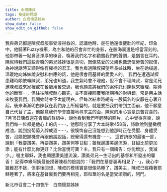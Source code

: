 ```yaml
---
title: 永懷陳叔
tags: 聖徒的見證
author: 白商懷慈姊妹
show_date: false
show_edit_on_github: false
---
```


我與弟兄都是陳叔叔服事受浸得救的，認識他時，是在他還很健壯的年紀，印象中，他騎著Fuzzy機車，為主和祂的召會奔忙的身影，在腦海裏還是相當深刻的。
他那帶著一點鼻音渾厚的嗓音，喚著我們名字和勸勉我們的聲調，是猶言在耳的。
陳叔待我們這些青職的弟兄姊妹很是真切，既像慈愛的父親也像忠信勞苦的奴僕，為神說話時又顯得像有權柄的君王。我也看過陳叔探望年長姊妹時，坐在她榻邊，溫暖地向姊妹說安慰和供應的話，他是很會用基督的愛愛人的。
我們在遭遇試探患難時頗依賴陳叔，弟兄也知道，我生氣時會不理他，但不會不理陳叔，常是弟兄邀陳叔或來家裡或在餐廳用餐交通，我也願意將我們的案件託付陳叔來審理，期待他的斷案⋯，但往往陳叔耐心聽完，並不直接回覆我所期待的對與錯，常是用主話來牧養我們，我開始時並不太能明白，但每次結束時總有一股莫名的安靜在心裏升起，後來漸漸明白陳叔在我們身上所經營的，就是要把我們帶到主面前，他不願意自己代替了主，他願意我們學會直接地尋求主的面，陳叔的用心實是良苦寶貴的。
7月16日陳叔還在青職的群組中，說他看到我們年輕時的照片，心中覺得喜樂，說我們每一位都是他心上的肉⋯⋯，他那時分享了大本詩歌458首，詩歌說到壓橄欖成油，說到投葡萄入醡成酒⋯⋯，很懊悔自己沒能想到他那時正在受壓、身體受苦，沒能把握機會再跟他說說話，總覺得還有機會⋯⋯。
這首詩歌的最後一節，說到「我要讚美，再要讚美，讚美何等甘甜；雖我邊讚美邊流淚，甘甜比前更加添；能有什麼比你更好？比你喜悅可寶？主，我只有一個禱告：你能增加，我減少。」喔主耶穌，我也願邊讚美邊流淚，讚美弟兄一生活出的基督和所發出的馨香！
記得李緣阿姨最後摸著陳叔的臉說的：「我們在基督裏再相見了⋯」，我心中雖難忍不捨，但事後回想，陳叔的模樣實是很像熟睡了，讚美主，陳叔已經藉著耶穌睡著了，將來在基督裏我們要再相見，耶和華的名是當受頌讚的，阿門。

新北市召會二十四會所　白商懷慈姊妹





